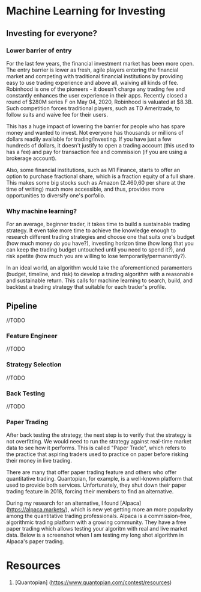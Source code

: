 # Machine Learning for Investing

## Investing for everyone?

### Lower barrier of entry

For the last few years, the financial investment market has been more open. The entry barrier is lower as fresh, agile players entering the financial market and competing with traditional financial institutions by providing easy to use trading experience and above all, waiving all kinds of fee. Robinhood is one of the pioneers - it doesn't charge any trading fee and constantly enhances the user experience in their apps. Recently closed a round of $280M series F on May 04, 2020, Robinhood is valuated at $8.3B. Such competition forces traditional players, such as TD Ameritrade, to follow suits and waive fee for their users.

This has a huge impact of lowering the barrier for people who has spare money and wanted to invest. Not everyone has thousands or millions of dollars readily available for trading/investing. If you have just a few hundreds of dollars, it doesn't justify to open a trading account (this used to has a fee) and pay for transaction fee and commission (if you are using a brokerage account).

Also, some financial institutions, such as M1 Finance, starts to offer an option to purchase fractional share, which is a fraction equity of a full share. This makes some big stocks such as Amazon (2.460,60 per share at the time of writing) much more accessible, and thus, provides more opportunities to diversify one's porfolio.

### Why machine learning?

For an average, beginner trader, it takes time to build a sustainable trading strategy. It even take more time to achieve the knowledge enough to research different trading strategies and choose one that suits one's budget (how much money do you have?), investing horizon time (how long that you can keep the trading budget untouched until you need to spend it?), and risk apetite (how much you are willing to lose temporarily/permanently?).

In an ideal world, an algorithm would take the aforementioned paramenters (budget, timeline, and risk) to develop a trading algorithm with a reasonable and sustainable return. This calls for machine learning to search, build, and backtest a trading strategy that suitable for each trader's profile.

## Pipeline
//TODO

### Feature Engineer
//TODO

### Strategy Selection
//TODO

### Back Testing
//TODO

### Paper Trading

After back testing the strategy, the next step is to verify that the strategy is not overfitting. We would need to run the strategy against real-time market data to see how it performs. This is called "Paper Trade", which refers to the practice that aspiring traders used to practice on paper before risking their money in live trading.

There are many that offer paper trading feature and others who offer quantitative trading. Quantopian, for example, is a well-known platform that used to provide both services. Unfortunately, they shut down their paper trading feature in 2018, forcing their members to find an alternative. 

During my research for an alternative, I found [Alpaca] (https://alpaca.markets/), which is new yet getting more an more popularity among the quantitative trading professionals. Alpaca is a commission-free, algorithmic trading platform with a growing community. They have a free paper trading which allows testing your algoritm with real and live market data. Below is a screenshot when I am testing my long shot algorithm in Alpaca's paper trading. 

# Resources
1. [Quantopian] (https://www.quantopian.com/contest/resources)

